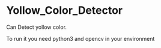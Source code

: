 # Yollow_Color_Detector

Can Detect yollow color.


To run it you need python3 and opencv in your environment

